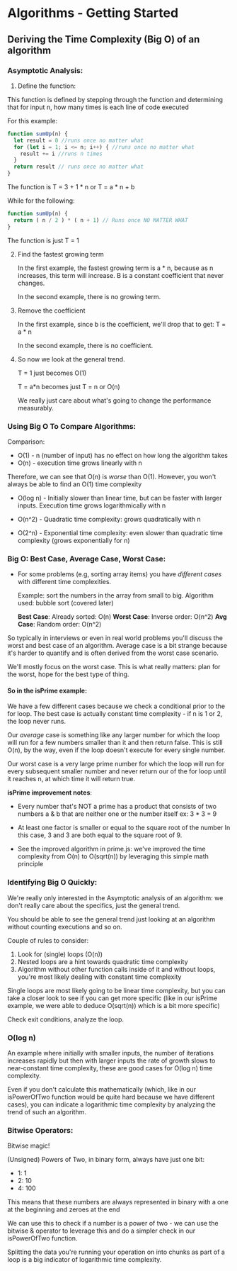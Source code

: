 # Algorithms - Getting Started

## Deriving the Time Complexity (Big O) of an algorithm

### Asymptotic Analysis:

1. Define the function:

  This function is defined by stepping through the function and determining that for input n, how many times is each line of code executed

  For this example:

  ```javascript
  function sumUp(n) {
    let result = 0 //runs once no matter what
    for (let i = 1; i <= n; i++) { //runs once no matter what
      result += i //runs n times
    }
    return result // runs once no matter what
  }
  ```

  The function is T = 3 + 1 * n or T = a * n + b

  While for the following:

  ```javascript
  function sumUp(n) {
    return ( n / 2 ) * ( n + 1) // Runs once NO MATTER WHAT
  }
  ```

  The function is just T = 1

2. Find the fastest growing term

   In the first example, the fastest growing term is a * n, because as n increases, this term will increase. B is a constant coefficient that never changes.

   In the second example, there is no growing term.

3. Remove the coefficient

   In the first example, since b is the coefficient, we'll drop that to get: T = a * n

   In the second example, there is no coefficient.

4. So now we look at the general trend.

   T = 1 just becomes O(1)

   T = a*n becomes just T = n or O(n)

   We really just care about what's going to change the performance measurably.

### Using Big O To Compare Algorithms:

Comparison:

 - O(1) - n (number of input) has no effect on how long the algorithm takes
 - O(n) - execution time grows linearly with n

Therefore, we can see that O(n) is *worse* than O(1). However, you won't always be able to find an O(1) time complexity

- O(log n) - Initially slower than linear time, but can be faster with larger inputs. Execution time grows logarithmically with n
- O(n^2) - Quadratic time complexity: grows quadratically with n

- O(2^n) - Exponential time complexity: even slower than quadratic time complexity (grows exponentially for n)


### Big O: Best Case, Average Case, Worst Case:

 - For some problems (e.g, sorting array items) you have *different cases* with different time complexities.

   Example: sort the numbers in the array from small to big. Algorithm used: bubble sort (covered later)

   **Best Case**: Already sorted: O(n)
   **Worst Case**: Inverse order: O(n^2)
   **Avg Case**: Random order: O(n^2)

So typically in interviews or even in real world problems you'll discuss the worst and best case of an algorithm. Average case is a bit strange because it's harder to quantify and is often derived from the worst case scenario.

We'll mostly focus on the worst case. This is what really matters: plan for the worst, hope for the best type of thing.


#### So in the isPrime example:

We have a few different cases because we check a conditional prior to the for loop. The best case is actually constant time complexity - if n is 1 or 2, the loop never runs.

Our *average* case is something like any larger number for which the loop will run for a few numbers smaller than it and then return false. This is still O(n), by the way, even if the loop doesn't execute for every single number.

Our worst case is a very large prime number for which the loop will run for every subsequent smaller number and never return our of the for loop until it reaches n, at which time it will return true.

**isPrime improvement notes**:

  - Every number that's NOT a prime has a product that consists of two numbers a & b that are neither one or the number itself
    ex: 3 * 3 = 9

  - At least one factor is smaller or equal to the square root of the number
    In this case, 3 and 3 are both equal to the square root of 9.

  - See the improved algorithm in prime.js: we've improved the time complexity from O(n) to O(sqrt(n)) by leveraging this simple math principle


### Identifying Big O Quickly:

We're really only interested in the Asymptotic analysis of an algorithm: we don't really care about the specifics, just the general trend.

You should be able to see the general trend just looking at an algorithm without counting executions and so on.

Couple of rules to consider:

1. Look for (single) loops (O(n))
2. Nested loops are a hint towards quadratic time complexity
3. Algorithm without other function calls inside of it and without loops, you're most likely dealing with constant time complexity

Single loops are most likely going to be linear time complexity, but you can take a closer look to see if you can get more specific (like in our isPrime example, we were able to deduce O(sqrt(n)) which is a bit more specific)

Check exit conditions, analyze the loop.

### O(log n)

An example where initially with smaller inputs, the number of iterations increases rapidly but then with larger inputs the rate of growth slows to near-constant time complexity, these are good cases for O(log n) time complexity.

Even if you don't calculate this mathematically (which, like in our isPowerOfTwo function would be quite hard because we have different cases), you can indicate a logarithmic time complexity by analyzing the trend of such an algorithm.

### Bitwise Operators:

Bitwise magic!

(Unsigned) Powers of Two, in binary form, always have just one bit:

 - 1: 1
 - 2: 10
 - 4: 100

 This means that these numbers are always represented in binary with a one at the beginning and zeroes at the end

 We can use this to check if a number is a power of two - we can use the bitwise & operator to leverage this and do a simpler check in our isPowerOfTwo function.

 Splitting the data you're running your operation on into chunks as part of a loop is a big indicator of logarithmic time complexity.

 

